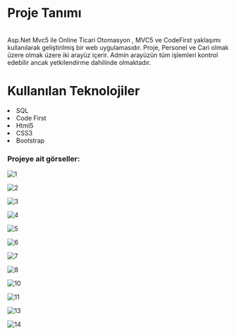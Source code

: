 <h1>Proje Tanımı</h1> <br/>
Asp.Net Mvc5 ile Online Ticari Otomasyon , MVC5 ve CodeFirst yaklaşımı kullanılarak geliştirilmiş bir web uygulamasıdır.
Proje, Personel ve Cari olmak üzere olmak üzere iki arayüz içerir. Admin arayüzün tüm işlemleri kontrol edebilir ancak yetkilendirme dahilinde olmaktadır.

<h1>Kullanılan Teknolojiler</h1>
<li>SQL</li>
<li>Code First</li>
<li>Html5</li>
<li>CSS3</li>
<li>Bootstrap</li>

<h3>Projeye ait görseller:</h3>

![1](https://github.com/Nartkansat/Asp.NetMvc5ileOnlineTicariOtomasyon/assets/157004479/5e317fbc-a8a5-4296-9ce4-483ef22fe52f)

![2](https://github.com/Nartkansat/Asp.NetMvc5ileOnlineTicariOtomasyon/assets/157004479/1ef2fa32-f603-49f4-b70c-00de2f669234)

![3](https://github.com/Nartkansat/Asp.NetMvc5ileOnlineTicariOtomasyon/assets/157004479/30362bf6-2626-4461-8c33-907a973b6d51)

![4](https://github.com/Nartkansat/Asp.NetMvc5ileOnlineTicariOtomasyon/assets/157004479/da51186f-89ac-4262-b131-552658816f0b)

![5](https://github.com/Nartkansat/Asp.NetMvc5ileOnlineTicariOtomasyon/assets/157004479/2f8c6b48-cfa7-41b2-bd69-3abc3ae058a1)

![6](https://github.com/Nartkansat/Asp.NetMvc5ileOnlineTicariOtomasyon/assets/157004479/b5ee4e4c-dbfd-4b5c-8153-aca3bace43c3)

![7](https://github.com/Nartkansat/Asp.NetMvc5ileOnlineTicariOtomasyon/assets/157004479/aef78946-49ad-496b-a86b-167344d4dc03)

![8](https://github.com/Nartkansat/Asp.NetMvc5ileOnlineTicariOtomasyon/assets/157004479/7af7ece9-8f9c-47d8-b9cd-69d399b620b8)

![10](https://github.com/Nartkansat/Asp.NetMvc5ileOnlineTicariOtomasyon/assets/157004479/a047ad86-9630-48e1-bb1f-fb92f9b68041)

![11](https://github.com/Nartkansat/Asp.NetMvc5ileOnlineTicariOtomasyon/assets/157004479/dd0a2dfe-bc82-41bc-b416-5b3f396375d6)

![13](https://github.com/Nartkansat/Asp.NetMvc5ileOnlineTicariOtomasyon/assets/157004479/75b25440-8b0f-4aaf-a1e6-50db953f34cf)

![14](https://github.com/Nartkansat/Asp.NetMvc5ileOnlineTicariOtomasyon/assets/157004479/d6963495-52d1-459e-bd1f-6026e135fda9)




